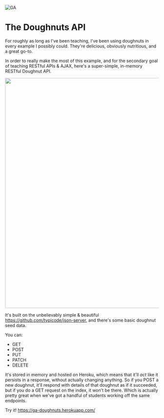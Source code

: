 ![GA](https://camo.githubusercontent.com/6ce15b81c1f06d716d753a61f5db22375fa684da/68747470733a2f2f67612d646173682e73332e616d617a6f6e6177732e636f6d2f70726f64756374696f6e2f6173736574732f6c6f676f2d39663838616536633963333837313639306533333238306663663535376633332e706e67)

# The Doughnuts API

For roughly as long as I've been teaching, I've been using doughnuts in every example I possibly could. They're delicious, obviously nutritious, and a great go-to.

In order to really make the most of this example, and for the secondary goal of teaching RESTful APIs & AJAX, here's a super-simple, in-memory RESTful Doughnut API.

<img width="752" src="https://cloud.githubusercontent.com/assets/25366/9149343/a5a13cbc-3d5a-11e5-8d82-fa85f5dff145.png">


It's built on the unbelievably simple & beautiful https://github.com/typicode/json-server, and there's some basic doughnut seed data.

You can:
- GET
- POST
- PUT
- PATCH
- DELETE

It's stored in memory and hosted on Heroku, which means that it'll _act_ like it persists in a response, without actually changing anything. So if you POST a new doughnut, it'll respond with details of that doughnut as if it succeeded, but if you do a GET request on the index, it won't be there. Which is actually pretty great when we've got a handful of students working off the same endpoints.

Try it! https://ga-doughnuts.herokuapp.com/